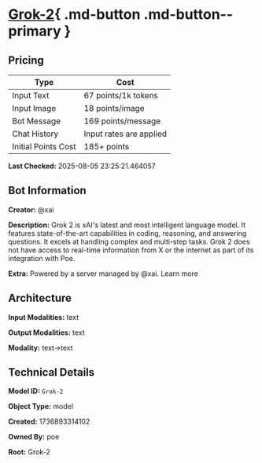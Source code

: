 # [Grok-2](https://poe.com/Grok-2){ .md-button .md-button--primary }

## Pricing

| Type | Cost |
|------|------|
| Input Text | 67 points/1k tokens |
| Input Image | 18 points/image |
| Bot Message | 169 points/message |
| Chat History | Input rates are applied |
| Initial Points Cost | 185+ points |

**Last Checked:** 2025-08-05 23:25:21.464057


## Bot Information

**Creator:** @xai

**Description:** Grok 2 is xAI's latest and most intelligent language model. It features state-of-the-art capabilities in coding, reasoning, and answering questions. It excels at handling complex and multi-step tasks. Grok 2 does not have access to real-time information from X or the internet as part of its integration with Poe.

**Extra:** Powered by a server managed by @xai. Learn more


## Architecture

**Input Modalities:** text

**Output Modalities:** text

**Modality:** text->text


## Technical Details

**Model ID:** `Grok-2`

**Object Type:** model

**Created:** 1736893314102

**Owned By:** poe

**Root:** Grok-2
